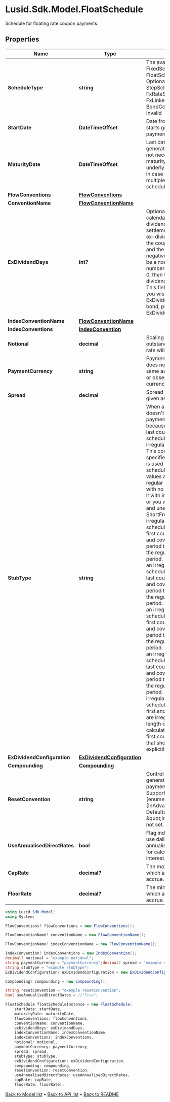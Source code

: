 # Lusid.Sdk.Model.FloatSchedule
Schedule for floating rate coupon payments.

## Properties

Name | Type | Description | Notes
------------ | ------------- | ------------- | -------------
**ScheduleType** | **string** | The available values are: FixedSchedule, FloatSchedule, OptionalitySchedule, StepSchedule, Exercise, FxRateSchedule, FxLinkedNotionalSchedule, BondConversionSchedule, Invalid | 
**StartDate** | **DateTimeOffset** | Date from which LUSID starts generating the payment schedule. | [optional] 
**MaturityDate** | **DateTimeOffset** | Last date of the payment generation schedule. May not necessarily be the maturity date  of the underlying instrument (e.g. in case the instrument has multiple payment schedules). | [optional] 
**FlowConventions** | [**FlowConventions**](FlowConventions.md) |  | [optional] 
**ConventionName** | [**FlowConventionName**](FlowConventionName.md) |  | [optional] 
**ExDividendDays** | **int?** | Optional. Number of calendar days in the ex-dividend period.  If the settlement date falls in the ex-dividend period then the coupon paid is zero and the accrued interest is negative.  If set, this must be a non-negative number.  If not set, or set to 0, then there is no ex-dividend period.                NOTE: This field is deprecated.  If you wish to set the ExDividendDays on a bond, please use the ExDividendConfiguration. | [optional] 
**IndexConventionName** | [**FlowConventionName**](FlowConventionName.md) |  | [optional] 
**IndexConventions** | [**IndexConvention**](IndexConvention.md) |  | [optional] 
**Notional** | **decimal** | Scaling factor, the quantity outstanding on which the rate will be paid. | [optional] 
**PaymentCurrency** | **string** | Payment currency. This does not have to be the same as the nominal bond or observation/reset currency. | 
**Spread** | **decimal** | Spread over floating rate given as a fraction. | [optional] 
**StubType** | **string** | When a payment schedule doesn&#39;t have regular payment intervals just because of the  first and/or last coupons of the schedule, we call those irregular coupons stubs.  This configuration specifies what type of stub is used when building the schedule  Supported values are:  None &#x3D; this is a regular payment schedule with no stubs. DO NOT use it with irregular schedules or you will get incorrect and unexpected behaviour.  ShortFront &#x3D; this is an irregular payment schedule where only the first coupon is irregular, and covers a payment period that is shorter than the regular payment period.  ShortBack &#x3D; this is an irregular payment schedule where only the last coupon is irregular, and covers a payment period that is shorter than the regular payment period.  LongFront &#x3D; this is an irregular payment schedule where only the first coupon is irregular, and covers a payment period that is longer than the regular payment period.  LongBack &#x3D; this is an irregular payment schedule where only the last coupon is irregular, and covers a payment period that is longer than the regular payment period.  Both &#x3D; this is an irregular payment schedule where both the first and the last coupons are irregular, and the length of these periods is calculated based on the first coupon payment date that should have been explicitly set. | [optional] 
**ExDividendConfiguration** | [**ExDividendConfiguration**](ExDividendConfiguration.md) |  | [optional] 
**Compounding** | [**Compounding**](Compounding.md) |  | [optional] 
**ResetConvention** | **string** | Control how resets are generated relative to payment convention(s).    Supported string (enumeration) values are: [InAdvance, InArrears].  Defaults to \&quot;InAdvance\&quot; if not set. | [optional] 
**UseAnnualisedDirectRates** | **bool** | Flag indicating whether to use daily updated annualised interest  rates for calculating the accrued interest. Defaults to false. | [optional] 
**CapRate** | **decimal?** | The maximum floating rate which a cashflow can accrue. | [optional] 
**FloorRate** | **decimal?** | The minimum floating rate which a cashflow can accrue. | [optional] 

```csharp
using Lusid.Sdk.Model;
using System;

FlowConventions? flowConventions = new FlowConventions();

FlowConventionName? conventionName = new FlowConventionName();

FlowConventionName? indexConventionName = new FlowConventionName();

IndexConvention? indexConventions = new IndexConvention();
decimal? notional = "example notional";
string paymentCurrency = "paymentCurrency";decimal? spread = "example spread";
string stubType = "example stubType";
ExDividendConfiguration? exDividendConfiguration = new ExDividendConfiguration();

Compounding? compounding = new Compounding();

string resetConvention = "example resetConvention";
bool useAnnualisedDirectRates = //"True";

FloatSchedule floatScheduleInstance = new FloatSchedule(
    startDate: startDate,
    maturityDate: maturityDate,
    flowConventions: flowConventions,
    conventionName: conventionName,
    exDividendDays: exDividendDays,
    indexConventionName: indexConventionName,
    indexConventions: indexConventions,
    notional: notional,
    paymentCurrency: paymentCurrency,
    spread: spread,
    stubType: stubType,
    exDividendConfiguration: exDividendConfiguration,
    compounding: compounding,
    resetConvention: resetConvention,
    useAnnualisedDirectRates: useAnnualisedDirectRates,
    capRate: capRate,
    floorRate: floorRate);
```

[Back to Model list](../README.md#documentation-for-models) &#8226; [Back to API list](../README.md#documentation-for-api-endpoints) &#8226; [Back to README](../README.md)
